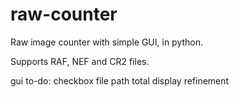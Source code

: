# raw-counter
Raw image counter with simple GUI, in python.

Supports RAF, NEF and CR2 files.


gui to-do:
checkbox
file path
total display refinement
